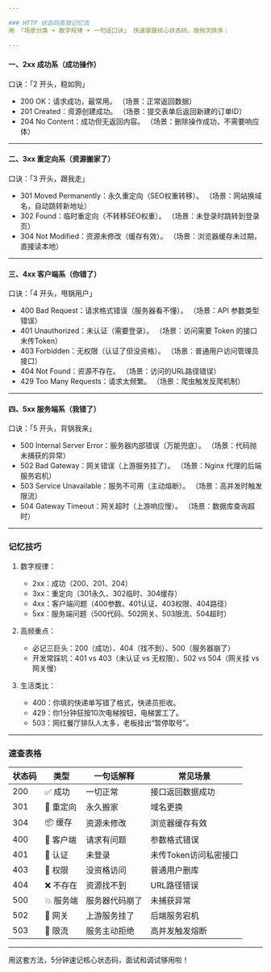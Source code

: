 ```yaml
---

### HTTP 状态码高效记忆法
用 「场景分类 + 数字规律 + 一句话口诀」 快速掌握核心状态码，按频次排序：

---
```


#### 一、2xx 成功系（成功操作）
口诀：「2 开头，稳如狗」
- 200 OK：请求成功，最常用。
  （场景：正常返回数据）  
- 201 Created：资源创建成功。
  （场景：提交表单后返回新建的订单ID）  
- 204 No Content：成功但无返回内容。
  （场景：删除操作成功，不需要响应体）

---

#### 二、3xx 重定向系（资源搬家了）
口诀：「3 开头，跟我走」
- 301 Moved Permanently：永久重定向（SEO权重转移）。
  （场景：网站换域名，自动跳转新地址）  
- 302 Found：临时重定向（不转移SEO权重）。
  （场景：未登录时跳转到登录页）  
- 304 Not Modified：资源未修改（缓存有效）。
  （场景：浏览器缓存未过期，直接读本地）

---

#### 三、4xx 客户端系（你错了）
口诀：「4 开头，甩锅用户」
- 400 Bad Request：请求格式错误（服务器看不懂）。
  （场景：API 参数类型错误）  
- 401 Unauthorized：未认证（需要登录）。
  （场景：访问需要 Token 的接口未传Token）  
- 403 Forbidden：无权限（认证了但没资格）。
  （场景：普通用户访问管理员接口）  
- 404 Not Found：资源不存在。
  （场景：访问的URL路径错误）  
- 429 Too Many Requests：请求太频繁。
  （场景：爬虫触发反爬机制）

---

#### 四、5xx 服务端系（我错了）
口诀：「5 开头，背锅我来」
- 500 Internal Server Error：服务器内部错误（万能兜底）。
  （场景：代码抛未捕获的异常）  
- 502 Bad Gateway：网关错误（上游服务挂了）。
  （场景：Nginx 代理的后端服务宕机）  
- 503 Service Unavailable：服务不可用（主动熔断）。
  （场景：高并发时触发限流）  
- 504 Gateway Timeout：网关超时（上游响应慢）。
  （场景：数据库查询超时）

---

### 记忆技巧
1. 数字规律：
   - 2xx：成功（200、201、204）
   - 3xx：重定向（301永久、302临时、304缓存）
   - 4xx：客户端问题（400参数、401认证、403权限、404路径）
   - 5xx：服务端问题（500代码、502网关、503限流、504超时）

2. 高频重点：
   - 必记三巨头：200（成功）、404（找不到）、500（服务器崩了）
   - 开发常踩坑：401 vs 403（未认证 vs 无权限）、502 vs 504（网关挂 vs 网关慢）

3. 生活类比：
   - 400：你填的快递单写错了格式，快递员拒收。
   - 429：你1分钟狂按10次电梯按钮，电梯罢工了。
   - 503：网红餐厅排队人太多，老板挂出“暂停取号”。

---

### 速查表格
| 状态码 | 类型      | 一句话解释              | 常见场景               |  
|--------|-----------|-------------------------|-----------------------|  
| 200    | ✅ 成功    | 一切正常                | 接口返回数据成功       |  
| 301    | 🔀 重定向  | 永久搬家                | 域名更换              |  
| 304    | 📦 缓存    | 资源未修改              | 浏览器缓存有效        |  
| 400    | 🚫 客户端  | 请求有问题              | 参数格式错误          |  
| 401    | 🔐 认证    | 未登录                  | 未传Token访问私密接口 |  
| 403    | 🚷 权限    | 没资格访问              | 普通用户删库          |  
| 404    | ❌ 不存在  | 资源找不到              | URL路径错误           |  
| 500    | 💥 服务端  | 服务器代码崩了          | 未捕获异常            |  
| 502    | 🌉 网关    | 上游服务挂了            | 后端服务宕机          |  
| 503    | 🛑 限流    | 服务主动拒绝            | 高并发触发熔断        |  

---

用这套方法，5分钟速记核心状态码，面试和调试够用啦！